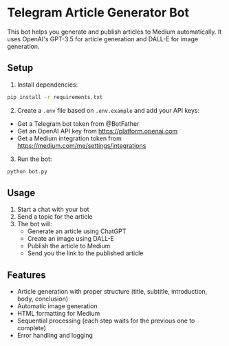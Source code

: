 # Telegram Article Generator Bot

This bot helps you generate and publish articles to Medium automatically. It uses OpenAI's GPT-3.5 for article generation and DALL-E for image generation.

## Setup

1. Install dependencies:
```bash
pip install -r requirements.txt
```

2. Create a `.env` file based on `.env.example` and add your API keys:
- Get a Telegram bot token from @BotFather
- Get an OpenAI API key from https://platform.openai.com
- Get a Medium integration token from https://medium.com/me/settings/integrations

3. Run the bot:
```bash
python bot.py
```

## Usage

1. Start a chat with your bot
2. Send a topic for the article
3. The bot will:
   - Generate an article using ChatGPT
   - Create an image using DALL-E
   - Publish the article to Medium
   - Send you the link to the published article

## Features

- Article generation with proper structure (title, subtitle, introduction, body, conclusion)
- Automatic image generation
- HTML formatting for Medium
- Sequential processing (each step waits for the previous one to complete)
- Error handling and logging
